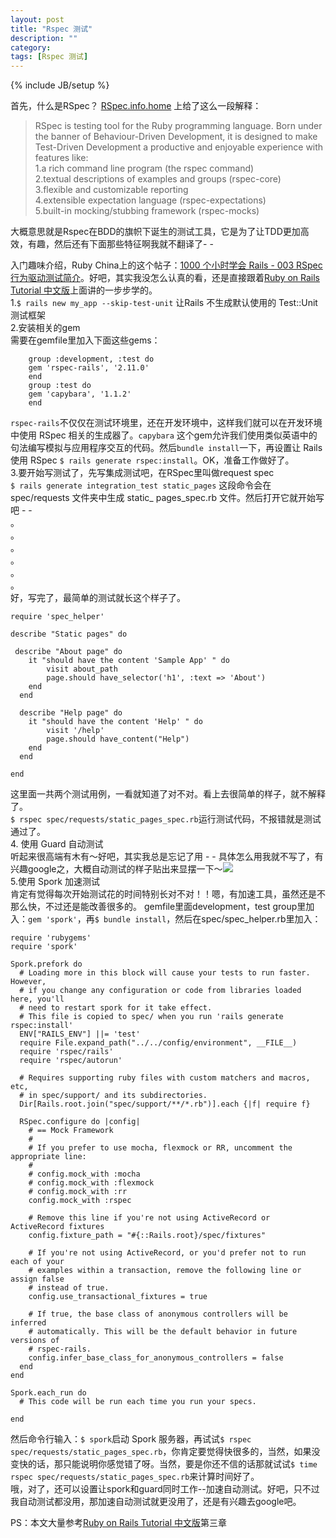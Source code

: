 ```yaml
---
layout: post
title: "Rspec 测试"
description: ""
category: 
tags: [Rspec 测试]
---
```

{% include JB/setup %}


首先，什么是RSpec？ [RSpec.info.home](Rspec.info.home) 上给了这么一段解释：
>RSpec is testing tool for the Ruby programming language. Born under the banner of Behaviour-Driven Development, it is designed to make Test-Driven Development a productive and enjoyable experience with features like:  
>1.a rich command line program (the rspec command)  
>2.textual descriptions of examples and groups (rspec-core)  
>3.flexible and customizable reporting  
>4.extensible expectation language (rspec-expectations)  
>5.built-in mocking/stubbing framework (rspec-mocks)  

大概意思就是Rspec在BDD的旗帜下诞生的测试工具，它是为了让TDD更加高效，有趣，然后还有下面那些特征啊我就不翻译了- -
  
入门趣味介绍，Ruby China上的这个帖子：[1000 个小时学会 Rails - 003 RSpec 行为驱动测试简介](http://ruby-china.org/topics/2848)。好吧，其实我没怎么认真的看，还是直接跟着[Ruby on Rails Tutorial 中文版](http://about.ac/rails-tutorial-2nd-cn/)上面讲的一步步学的。  
1.`$ rails new my_app --skip-test-unit` 让Rails 不生成默认使用的 Test::Unit 测试框架  
2.安装相关的gem  
需要在gemfile里加入下面这些gems：


    	group :development, :test do
      	gem 'rspec-rails', '2.11.0'
    	end
    	group :test do
      	gem 'capybara', '1.1.2'
    	end
`rspec-rails`不仅仅在测试环境里，还在开发环境中，这样我们就可以在开发环境中使用 RSpec 相关的生成器了。`capybara` 这个gem允许我们使用类似英语中的句法编写模拟与应用程序交互的代码。然后`bundle install`一下，再设置让 Rails 使用 RSpec `$ rails generate rspec:install`。OK，准备工作做好了。  
3.要开始写测试了，先写集成测试吧，在RSpec里叫做request spec  
`$ rails generate integration_test static_pages` 这段命令会在 spec/requests 文件夹中生成 static_ pages_spec.rb 文件。然后打开它就开始写吧 - -  
。  
。  
。  
。  
。  
。  
好，写完了，最简单的测试就长这个样子了。

    require 'spec_helper'

    describe "Static pages" do 

	 describe "About page" do
	  	it "should have the content 'Sample App' " do 
			visit about_path
			page.should have_selector('h1', :text => 'About') 
		end
	  end

	  describe "Help page" do
		it "should have the content 'Help' " do
			visit '/help'
			page.should have_content("Help")
		end
	  end

    end
这里面一共两个测试用例，一看就知道了对不对。看上去很简单的样子，就不解释了。  
`$ rspec spec/requests/static_pages_spec.rb`运行测试代码，不报错就是测试通过了。  
4. 使用 Guard 自动测试  
听起来很高端有木有～好吧，其实我总是忘记了用 - -  具体怎么用我就不写了，有兴趣google之，大概自动测试的样子贴出来显摆一下～![](http://m2.img.libdd.com/farm5/2013/0406/13/622B733DCE5FB77431CDA14D8F732753C409CEB410BC8_500_281.jpg)  
5.使用 Spork 加速测试  
肯定有觉得每次开始测试花的时间特别长对不对！！嗯，有加速工具，虽然还是不那么快，不过还是能改善很多的。
gemfile里面development，test group里加入：`gem 'spork'`，再`$ bundle install`，然后在spec/spec_helper.rb里加入：

    require 'rubygems'
    require 'spork'

    Spork.prefork do
      # Loading more in this block will cause your tests to run faster. However,
      # if you change any configuration or code from libraries loaded here, you'll
      # need to restart spork for it take effect.
      # This file is copied to spec/ when you run 'rails generate rspec:install'
      ENV["RAILS_ENV"] ||= 'test'
      require File.expand_path("../../config/environment", __FILE__)
      require 'rspec/rails'
      require 'rspec/autorun'

      # Requires supporting ruby files with custom matchers and macros, etc,
      # in spec/support/ and its subdirectories.
      Dir[Rails.root.join("spec/support/**/*.rb")].each {|f| require f}

      RSpec.configure do |config|
        # == Mock Framework
        #
        # If you prefer to use mocha, flexmock or RR, uncomment the appropriate line:
        #
        # config.mock_with :mocha
        # config.mock_with :flexmock
        # config.mock_with :rr
        config.mock_with :rspec

        # Remove this line if you're not using ActiveRecord or ActiveRecord fixtures
        config.fixture_path = "#{::Rails.root}/spec/fixtures"

        # If you're not using ActiveRecord, or you'd prefer not to run each of your
        # examples within a transaction, remove the following line or assign false
        # instead of true.
        config.use_transactional_fixtures = true

        # If true, the base class of anonymous controllers will be inferred
        # automatically. This will be the default behavior in future versions of
        # rspec-rails.
        config.infer_base_class_for_anonymous_controllers = false
      end
    end

    Spork.each_run do
      # This code will be run each time you run your specs.

    end
然后命令行输入：`$ spork`启动 Spork 服务器，再试试`$ rspec spec/requests/static_pages_spec.rb`，你肯定要觉得快很多的，当然，如果没变快的话，那只能说明你感觉错了呀。当然，要是你还不信的话那就试试`$ time rspec spec/requests/static_pages_spec.rb`来计算时间好了。  
哦，对了，还可以设置让spork和guard同时工作--加速自动测试。好吧，只不过我自动测试都没用，那加速自动测试就更没用了，还是有兴趣去google吧。

PS：本文大量参考[Ruby on Rails Tutorial 中文版](http://about.ac/rails-tutorial-2nd-cn/)第三章